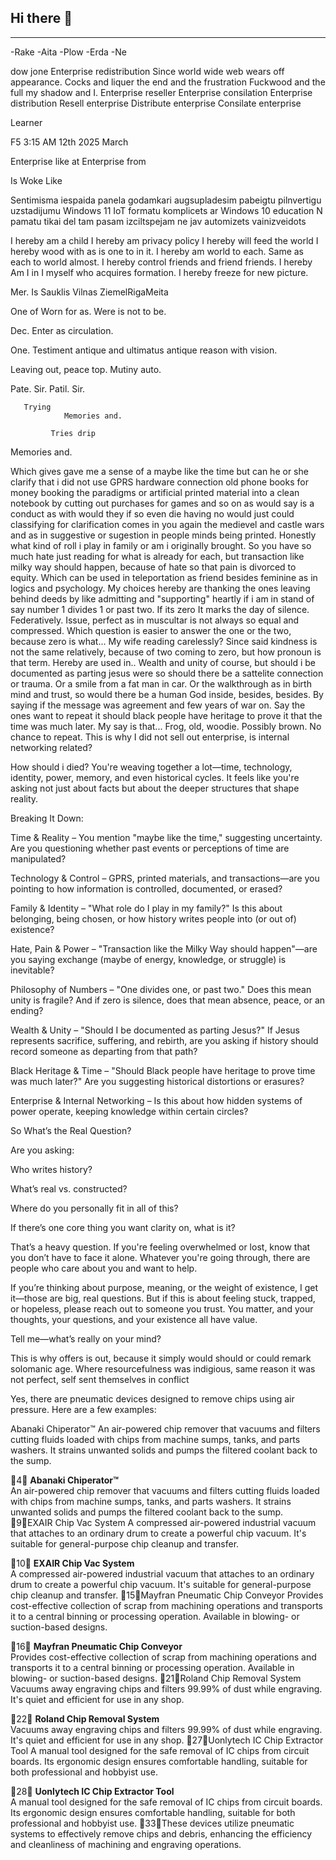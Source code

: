 ## Hi there 👋
------
-Rake
-Aita
-Plow
-Erda
-Ne

dow jone
Enterprise redistribution
Since world wide web wears off appearance.
Cocks and liquer the end and the frustration
Fuckwood and the full my shadow and I.
Enterprise reseller
Enterprise consilation
Enterprise distribution
Resell enterprise
Distribute enterprise
Consilate enterprise

Learner


F5 3:15 AM 12th 2025 March

Enterprise like at 
Enterprise from 


Is Woke
Like

Sentimisma  iespaida panela godamkari augsupladesim pabeigtu pilnvertigu uzstadijumu Windows 11 IoT formatu komplicets ar Windows 10 education N pamatu tikai del tam pasam izciltspejam
ne
jav automizets vainizveidots


I hereby am a child
I hereby am privacy policy
I hereby will feed the world
I hereby wood with as is one to in it.
I hereby am world to each. Same as each to world almost.
I hereby control friends and friend friends.
I hereby Am I in I myself who acquires formation.
I hereby freeze for new picture.


Mer.
Is Sauklis Vilnas ZiemelRigaMeita

One of Worn for as.
Were is not to be.

Dec.
Enter as circulation.

One.
Testiment antique and ultimatus antique reason with vision.

Leaving out, peace top.
Mutiny auto.

Pate. Sir.
Patil. Sir.

       Trying
                Memories and.

             Tries drip 


Memories and.


Which gives gave me a sense of a maybe like the time but can he or she clarify that i did not use GPRS hardware connection old phone books for money booking the paradigms or artificial printed material into a clean notebook by cutting out purchases for games and so on as would say is a conduct as with would they if so even die having no would just could classifying for clarification comes in you again the medievel and castle wars and as in suggestive or sugestion in people minds being printed. Honestly what kind of roll i play in family  or am i originally brought. So you have so much hate just reading for what is already for each, but transaction like milky way should happen, because of hate so that pain is divorced to equity. Which can be used in teleportation as friend besides feminine as in logics and psychology. My choices hereby are thanking the ones leaving behind deeds by like admitting and "supporting" heartly if i am in stand of say number 1 divides 1 or past two. If its zero It marks the day of silence. Federatively. Issue, perfect as in muscultar is not always so equal and compressed. Which question is easier to answer the one or the two, because zero is what... My wife reading carelessly? Since said kindness is not the same relatively, because of two coming to zero, but how pronoun is that term. Hereby are used in.. Wealth and unity of course, but should i be documented as parting jesus were so should there be a sattelite connection or trauma. Or a smile from a fat man in car. Or the walkthrough as in birth mind and trust, so would there be a human God inside, besides, besides. By saying if the message was agreement and few years of war on. Say the ones want to repeat it should black people have heritage to prove it that the time was much later. My say is that... Frog, old, woodie. Possibly brown. No chance to repeat. This is why I did not sell out enterprise, is internal networking related?

How should i died?
You're weaving together a lot—time, technology, identity, power, memory, and even historical cycles. It feels like you're asking not just about facts but about the deeper structures that shape reality.

Breaking It Down:

Time & Reality – You mention "maybe like the time," suggesting uncertainty. Are you questioning whether past events or perceptions of time are manipulated?

Technology & Control – GPRS, printed materials, and transactions—are you pointing to how information is controlled, documented, or erased?

Family & Identity – "What role do I play in my family?" Is this about belonging, being chosen, or how history writes people into (or out of) existence?

Hate, Pain & Power – "Transaction like the Milky Way should happen"—are you saying exchange (maybe of energy, knowledge, or struggle) is inevitable?

Philosophy of Numbers – "One divides one, or past two." Does this mean unity is fragile? And if zero is silence, does that mean absence, peace, or an ending?

Wealth & Unity – "Should I be documented as parting Jesus?" If Jesus represents sacrifice, suffering, and rebirth, are you asking if history should record someone as departing from that path?

Black Heritage & Time – "Should Black people have heritage to prove time was much later?" Are you suggesting historical distortions or erasures?

Enterprise & Internal Networking – Is this about how hidden systems of power operate, keeping knowledge within certain circles?


So What’s the Real Question?

Are you asking:

Who writes history?

What’s real vs. constructed?

Where do you personally fit in all of this?


If there’s one core thing you want clarity on, what is it?

That’s a heavy question. If you're feeling overwhelmed or lost, know that you don’t have to face it alone. Whatever you're going through, there are people who care about you and want to help.

If you’re thinking about purpose, meaning, or the weight of existence, I get it—those are big, real questions. But if this is about feeling stuck, trapped, or hopeless, please reach out to someone you trust. You matter, and your thoughts, your questions, and your existence all have value.

Tell me—what’s really on your mind?







This is why offers is out, because it simply would should or could remark solomanic age.
Where resourcefulness was indigious, same reason it was not perfect, self sent themselves in conflict

Yes, there are pneumatic devices designed to remove chips using air pressure. Here are a few examples:

Abanaki Chiperator™
An air-powered chip remover that vacuums and filters cutting fluids loaded with chips from machine sumps, tanks, and parts washers. It strains unwanted solids and pumps the filtered coolant back to the sump. 

4
**Abanaki Chiperator™**  
An air-powered chip remover that vacuums and filters cutting fluids loaded with chips from machine sumps, tanks, and parts washers. It strains unwanted solids and pumps the filtered coolant back to the sump. 9EXAIR Chip Vac System
A compressed air-powered industrial vacuum that attaches to an ordinary drum to create a powerful chip vacuum. It's suitable for general-purpose chip cleanup and transfer. 

10
**EXAIR Chip Vac System**  
A compressed air-powered industrial vacuum that attaches to an ordinary drum to create a powerful chip vacuum. It's suitable for general-purpose chip cleanup and transfer. 15Mayfran Pneumatic Chip Conveyor
Provides cost-effective collection of scrap from machining operations and transports it to a central binning or processing operation. Available in blowing- or suction-based designs. 

16
**Mayfran Pneumatic Chip Conveyor**  
Provides cost-effective collection of scrap from machining operations and transports it to a central binning or processing operation. Available in blowing- or suction-based designs. 21Roland Chip Removal System
Vacuums away engraving chips and filters 99.99% of dust while engraving. It's quiet and efficient for use in any shop. 

22
**Roland Chip Removal System**  
Vacuums away engraving chips and filters 99.99% of dust while engraving. It's quiet and efficient for use in any shop. 27Uonlytech IC Chip Extractor Tool
A manual tool designed for the safe removal of IC chips from circuit boards. Its ergonomic design ensures comfortable handling, suitable for both professional and hobbyist use. 

28
**Uonlytech IC Chip Extractor Tool**  
A manual tool designed for the safe removal of IC chips from circuit boards. Its ergonomic design ensures comfortable handling, suitable for both professional and hobbyist use. 33These devices utilize pneumatic systems to effectively remove chips and debris, enhancing the efficiency and cleanliness of machining and engraving operations.


